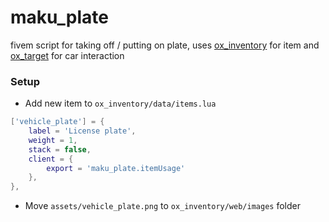 # maku_plate

fivem script for taking off / putting on plate, uses [ox_inventory](https://github.com/overextended/ox_inventory) for item and [ox_target](https://github.com/overextended/ox_target) for car interaction

### Setup

-   Add new item to `ox_inventory/data/items.lua`

```lua
['vehicle_plate'] = {
    label = 'License plate',
	weight = 1,
	stack = false,
	client = {
		export = 'maku_plate.itemUsage'
	},
},
```

-   Move `assets/vehicle_plate.png` to `ox_inventory/web/images` folder

